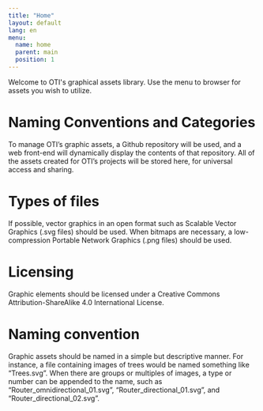 ```yaml
---
title: "Home"
layout: default
lang: en
menu:
  name: home
  parent: main
  position: 1
---
```

Welcome to OTI's graphical assets library. Use the menu to browser for assets you wish to utilize.

# Naming Conventions and Categories

To manage OTI’s graphic assets, a Github repository will be used, and a web front-end will dynamically display the contents of that repository. All of the assets created for OTI’s projects will be stored here, for universal access and sharing.

# Types of files

If possible, vector graphics in an open format such as Scalable Vector Graphics (.svg files) should be used. When bitmaps are necessary, a low-compression Portable Network Graphics (.png files) should be used.

# Licensing

Graphic elements should be licensed under a Creative Commons Attribution-ShareAlike 4.0 International License.

# Naming convention

Graphic assets should be named in a simple but descriptive manner. For instance, a file containing images of trees would be named something like “Trees.svg”. When there are groups or multiples of images, a type or number can be appended to the name, such as “Router_omnidirectional_01.svg”, “Router_directional_01.svg”, and “Router_directional_02.svg”.
